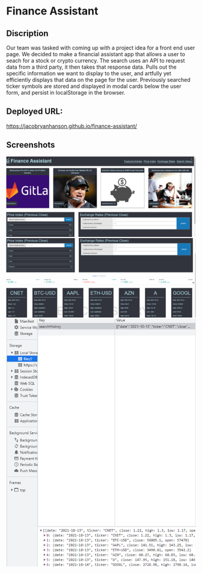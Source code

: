 # Finance Assistant

## Discription
Our team was tasked with coming up with a project idea for a front end user page. We decided to make a financial assistant app
that allows a user to seach for a stock or crypto currency. The search uses an API to request data from a third party, it then takes that 
response data. Pulls out the specific information we want to display to the user, and artfully yet efficiently displays that data on the page for the user. Previously searched ticker symbols are stored and displayed in modal cards below the user form, and persist in localStorage in the browser.

## Deployed URL:
https://jacobryanhanson.github.io/finance-assistant/

## Screenshots
![alt text](./assets/images/top-of-page.png)
![alt text](./assets/images/input-history-ticker.png)
![alt text](./assets/images/localstorage.png)

